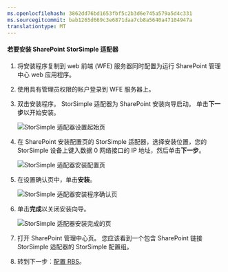 ```yaml
---
ms.openlocfilehash: 3862dd76bd1653fbf5c2b3d6e745a579a5d4c331
ms.sourcegitcommit: bab1265d669c3e6871daa7cb8a5640a47104947a
translationtype: MT
---
```

<properties 
   pageTitle="安装 SharePoint StorSimple 适配器 |Microsoft Azure"
   description="描述如何为 SharePoint SharePoint 服务器场中安装 StorSimple 适配器。"
   services="storsimple"
   documentationCenter="NA"
   authors="SharS"
   manager="carolz"
   editor="" />
<tags 
   ms.service="storsimple"
   ms.devlang="NA"
   ms.topic="article"
   ms.tgt_pltfrm="NA"
   ms.workload="TBD"
   ms.date="07/17/2015"
   ms.author="v-sharos" />

#### 若要安装 SharePoint StorSimple 适配器

1. 将安装程序复制到 web 前端 (WFE) 服务器同时配置为运行 SharePoint 管理中心 web 应用程序。 

2. 使用具有管理员权限的帐户登录到 WFE 服务器上。

3. 双击安装程序。 StorSimple 适配器为 SharePoint 安装向导启动。 单击**下一步**以开始安装。

    ![StorSimple 适配器设置起始页](./media/storsimple-install-sharepoint-adapter/HCS_SSASP_Setup1-include.png)

4. 在 SharePoint 安装配置页的 StorSimple 适配器，选择安装位置，您的 StorSimple 设备上键入数据 0 网络接口的 IP 地址，然后单击**下一步**。 

    ![StorSimple 适配器安装配置页](./media/storsimple-install-sharepoint-adapter/HCS_SSASP_Setup2-include.png) 

5. 在设置确认页中，单击**安装**。

    ![StorSimple 适配器安装程序确认页](./media/storsimple-install-sharepoint-adapter/HCS_SSASP_Confirm_Setup-include.png) 

6. 单击**完成**以关闭安装向导。

    ![StorSimple 适配器安装完成的页](./media/storsimple-install-sharepoint-adapter/HCS_SSASP_Setup_finish-include.png) 

7. 打开 SharePoint 管理中心页。 您应该看到一个包含 SharePoint 链接 StorSimple 适配器的 StorSimple 配置组。

8. 转到下一步︰[配置 RBS](#configure-rbs)。
